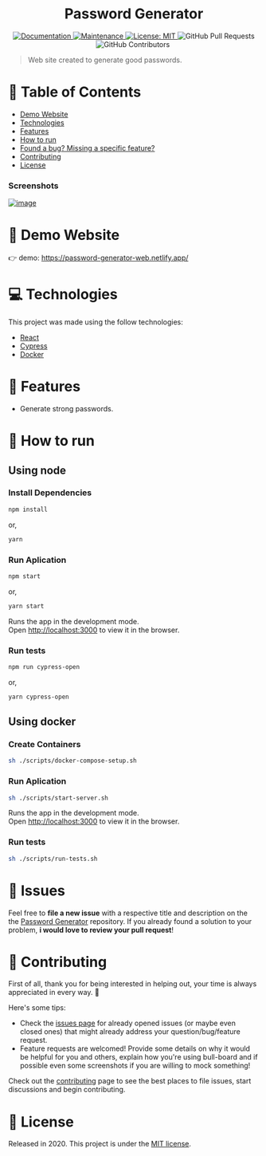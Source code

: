 <h1 align="center">Password Generator</h1>

<p align="center">
  <a href="https://github.com/password-generator/password-generator-web#readme">
    <img alt="Documentation" src="https://img.shields.io/badge/documentation-yes-brightgreen.svg" target="_blank" />
  </a>
  <a href="https://github.com/password-generator/password-generator-web/graphs/commit-activity">
    <img alt="Maintenance" src="https://img.shields.io/badge/Maintained%3F-yes-brightgreen.svg" target="_blank" />
  </a>
  <a href="https://github.com/password-generator/password-generator-web/blob/master/LICENSE">
    <img alt="License: MIT" src="https://img.shields.io/badge/License-MIT-yellow.svg" target="_blank" />
  </a>
  <img alt="GitHub Pull Requests" src="https://img.shields.io/github/issues-pr/password-generator/password-generator-web" />
  <img alt="GitHub Contributors" src="https://img.shields.io/github/contributors/password-generator/password-generator-web" />
  <img alt="" src="https://img.shields.io/github/repo-size/password-generator/password-generator-web" />
</p>

> Web site created to generate good passwords.

# :pushpin: Table of Contents

- [Demo Website](#eyes-demo-website)
- [Technologies](#computer-technologies)
- [Features](#rocket-features)
- [How to run](#construction_worker-how-to-run)
- [Found a bug? Missing a specific feature?](#bug-issues)
- [Contributing](#tada-contributing)
- [License](#closed_book-license)

### Screenshots

<a href="https://password-generator-web.netlify.app">
  <img src="https://i.imgur.com/GqOx4ye.png" alt="image" />
</a>

# :eyes: Demo Website

👉 demo: https://password-generator-web.netlify.app/

# :computer: Technologies

This project was made using the follow technologies:

- [React](https://reactjs.org/)
- [Cypress](https://www.cypress.io/)
- [Docker](https://www.docker.com/)

# :rocket: Features

- Generate strong passwords.

# :construction_worker: How to run

## Using node

### Install Dependencies

```bash
npm install
```

or,

```bash
yarn
```

### Run Aplication

```bash
npm start
```

or,

```bash
yarn start
```

Runs the app in the development mode.<br />
Open [http://localhost:3000](http://localhost:3000) to view it in the browser.

### Run tests

```bash
npm run cypress-open
```

or,

```bash
yarn cypress-open
```

## Using docker

### Create Containers

```bash
sh ./scripts/docker-compose-setup.sh
```

### Run Aplication

```bash
sh ./scripts/start-server.sh
```

Runs the app in the development mode.<br />
Open [http://localhost:3000](http://localhost:3000) to view it in the browser.

### Run tests

```bash
sh ./scripts/run-tests.sh
```

# :bug: Issues

Feel free to **file a new issue** with a respective title and description on the the [Password Generator](https://github.com/password-generator/password-generator-web/issues) repository. If you already found a solution to your problem, **i would love to review your pull request**!

# :tada: Contributing

First of all, thank you for being interested in helping out, your time is always appreciated in every way. :100:

Here's some tips:

- Check the [issues page](https://github.com/password-generator/password-generator-web/issues) for already opened issues (or maybe even closed ones) that might already address your question/bug/feature request.
- Feature requests are welcomed! Provide some details on why it would be helpful for you and others, explain how you're using bull-board and if possible even some screenshots if you are willing to mock something!

Check out the [contributing](./CONTRIBUTING.md) page to see the best places to file issues, start discussions and begin contributing.

# :closed_book: License

Released in 2020.
This project is under the [MIT license](./LICENSE).
